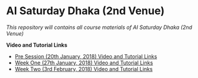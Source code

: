 # AI Saturday Dhaka (2nd Venue)

_This repository will contains all course materials of AI Saturday Dhaka (2nd Venue)_ 

**Video and Tutorial Links**
- [Pre Session (20th January, 2018) Video and Tutorial Links](https://github.com/salayhin/ai-saturday-dhaka-v2/blob/master/pre-session/pre-session-video-and-tutorial-links.MD)
- [Week One (27th January, 2018) Video and Tutorial Links](https://github.com/salayhin/ai-saturday-dhaka-v2/blob/master/week-1/week_1_video_and_lecture.MD)
- [Week Two (3rd February, 2018) Video and Tutorial Links](https://github.com/salayhin/ai-saturday-dhaka-v2/blob/master/week-2/week_2_video_and_lecture.MD)

